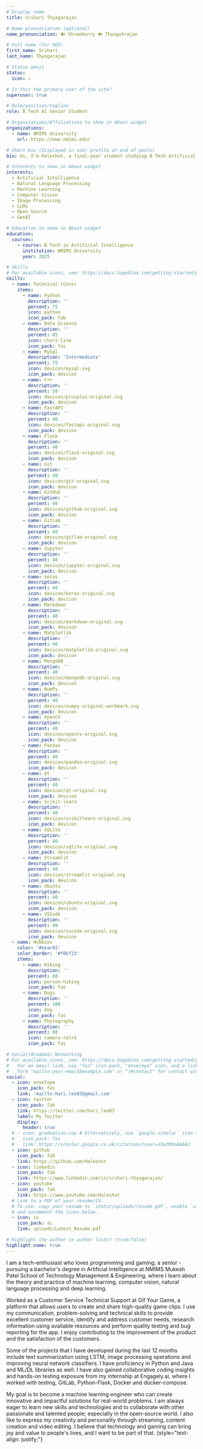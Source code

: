 ```yaml
---
# Display name
title: Srihari Thyagarajan

# Name pronunciation (optional)
name_pronunciation: 🔊 ShreeHurry 🔊 Thyaguhrajan

# Full name (for SEO)
first_name: Srihari
last_name: Thyagarajan

# Status emoji
status:
  icon: ☕️

# Is this the primary user of the site?
superuser: true

# Role/position/tagline
role: B Tech AI Senior Student

# Organizations/Affiliations to show in About widget
organizations:
  - name: NMIMS University
    url: https://www.nmims.edu/

# Short bio (displayed in user profile at end of posts)
bio: Hi, I’m Haleshot, a final-year student studying B Tech Artificial Intelligence. I like projects relating to ML, AI, DL, CV, NLP, Image Processing, etc. Currently exploring Python, FastAPI, projects involving AI and platforms such as HuggingFace and Kaggle.

# Interests to show in About widget
interests:
  - Artificial Intelligence
  - Natural Language Processing
  - Machine Learning
  - Computer Vision
  - Image Processing
  - LLMs
  - Open Source
  - GenAI

# Education to show in About widget
education:
  courses:
    - course: B Tech in Artificial Intelligence
      institution: NMIMS University
      year: 2025

# Skills
# For available icons, see: https://docs.hugoblox.com/getting-started/page-builder/#icons
skills:
  - name: Technical (Core)
    items:
      - name: Python
        description: ''
        percent: 75
        icon: python
        icon_pack: fab
      - name: Data Science
        description: ''
        percent: 85
        icon: chart-line
        icon_pack: fas
      - name: MySql
        description: 'Intermediate'
        percent: 75
        icon: devicon/mysql.svg
        icon_pack: devicon
      - name: C++
        description: ''
        percent: 50
        icon: devicon/plusplus-original.svg
        icon_pack: devicon
      - name: FastAPI
        description: ''
        percent: 40
        icon: devicon/fastapi-original.svg
        icon_pack: devicon
      - name: Flask
        description: ''
        percent: 40
        icon: devicon/flask-original.svg
        icon_pack: devicon
      - name: Git
        description: ''
        percent: 40
        icon: devicon/git-original.svg
        icon_pack: devicon
      - name: GitHub
        description: ''
        percent: 40
        icon: devicon/github-original.svg
        icon_pack: devicon
      - name: GitLab
        description: ''
        percent: 40
        icon: devicon/gitlab-original.svg
        icon_pack: devicon
      - name: Jupyter
        description: ''
        percent: 40
        icon: devicon/jupyter-original.svg
        icon_pack: devicon
      - name: keras
        description: ''
        percent: 40
        icon: devicon/keras-original.svg
        icon_pack: devicon
      - name: Markdown
        description: ''
        percent: 40
        icon: devicon/markdown-original.svg
        icon_pack: devicon
      - name: Matplotlib
        description: ''
        percent: 40
        icon: devicon/matplotlib-original.svg
        icon_pack: devicon
      - name: MongoDB
        description: ''
        percent: 40
        icon: devicon/mongodb-original.svg
        icon_pack: devicon
      - name: NumPy
        description: ''
        percent: 40
        icon: devicon/numpy-original-workmark.svg
        icon_pack: devicon
      - name: OpenCV
        description: ''
        percent: 40
        icon: devicon/opencv-original.svg
        icon_pack: devicon
      - name: Pandas
        description: ''
        percent: 40
        icon: devicon/pandas-original.svg
        icon_pack: devicon
      - name: Qt
        description: ''
        percent: 40
        icon: devicon/qt-original.svg
        icon_pack: devicon
      - name: Scikit-learn
        description: ''
        percent: 40
        icon: devicon/scikitlearn-original.svg
        icon_pack: devicon
      - name: SQLite
        description: ''
        percent: 40
        icon: devicon/sqlite-original.svg
        icon_pack: devicon
      - name: Streamlit
        description: ''
        percent: 40
        icon: devicon/streamlit-original.svg
        icon_pack: devicon
      - name: Ubuntu
        description: ''
        percent: 40
        icon: devicon/ubuntu-original.svg
        icon_pack: devicon
      - name: VSCode
        description: ''
        percent: 40
        icon: devicon/vscode-original.svg
        icon_pack: devicon
  - name: Hobbies
    color: '#eeac02'
    color_border: '#f0bf23'
    items:
      - name: Hiking
        description: ''
        percent: 60
        icon: person-hiking
        icon_pack: fas
      - name: Dogs
        description: ''
        percent: 100
        icon: dog
        icon_pack: fas
      - name: Photography
        description: ''
        percent: 80
        icon: camera-retro
        icon_pack: fas

# Social/Academic Networking
# For available icons, see: https://docs.hugoblox.com/getting-started/page-builder/#icons
#   For an email link, use "fas" icon pack, "envelope" icon, and a link in the
#   form "mailto:your-email@example.com" or "/#contact" for contact widget.
social:
  - icon: envelope
    icon_pack: fas
    link: 'mailto:hari.leo03@gmail.com'
  - icon: twitter
    icon_pack: fab
    link: https://twitter.com/hari_leo03
    label: My Twitter
    display:
      header: true
  # - icon: graduation-cap # Alternatively, use `google-scholar` icon from `ai` icon pack
  #   icon_pack: fas
  #   link: https://scholar.google.co.uk/citations?user=sIwtMXoAAAAJ
  - icon: github
    icon_pack: fab
    link: https://github.com/Haleshot
  - icon: linkedin
    icon_pack: fab
    link: https://www.linkedin.com/in/srihari-thyagarajan/
  - icon: youtube
    icon_pack: fab
    link: https://www.youtube.com/Haleshot
  # Link to a PDF of your resume/CV.
  # To use: copy your resume to `static/uploads/resume.pdf`, enable `ai` icons in `params.yaml`,
  # and uncomment the lines below.
  - icon: cv
    icon_pack: ai
    link: uploads/Latest_Resume.pdf

# Highlight the author in author lists? (true/false)
highlight_name: true
---
```


I am a tech-enthusiast who loves programming and gaming; a senior - pursuing a bachelor's degree in Artificial Intelligence at NMIMS Mukesh Patel School of Technology Management & Engineering, where I learn about the theory and practice of machine learning, computer vision, natural language processing and deep learning.

Worked as a Customer Service Technical Support at Gif Your Game, a platform that allows users to create and share high-quality game clips. I use my communication, problem-solving and technical skills to provide excellent customer service, identify and address customer needs, research information using available resources and perform quality testing and bug reporting for the app. I enjoy contributing to the improvement of the product and the satisfaction of the customers.

Some of the projects that I have developed during the last 12 months include text summarization using LSTM, image processing operations and improving neural network classifiers. I have proficiency in Python and Java and ML/DL libraries as well. I have also gained collaborative coding insights and hands-on testing exposure from my internship at Engagely.ai, where I worked with testing, GitLab, Python-Flask, Docker and docker-compose.

My goal is to become a machine learning engineer who can create innovative and impactful solutions for real-world problems. I am always eager to learn new skills and technologies and to collaborate with other passionate and talented people; especially in the open-source world. I also like to express my creativity and personality through streaming, content creation and video editing. I believe that technology and gaming can bring joy and value to people's lives, and I want to be part of that.
{style="text-align: justify;"}
